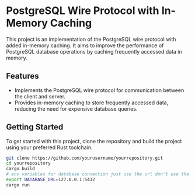 # PostgreSQL Wire Protocol with In-Memory Caching

This project is an implementation of the PostgreSQL wire protocol with added in-memory caching. It aims to improve the performance of PostgreSQL database operations by caching frequently accessed data in memory.

## Features
- Implements the PostgreSQL wire protocol for communication between the client and server.
- Provides in-memory caching to store frequently accessed data, reducing the need for expensive database queries.

## Getting Started

To get started with this project, clone the repository and build the project using your preferred Rust toolchain.

```bash
git clone https://github.com/yourusername/yourrepository.git
cd yourrepository
cargo build
# env variables for database connection just use the url don't use the username and password
export DATABASE_URL=127.0.0.1:5432
cargo run 
```

